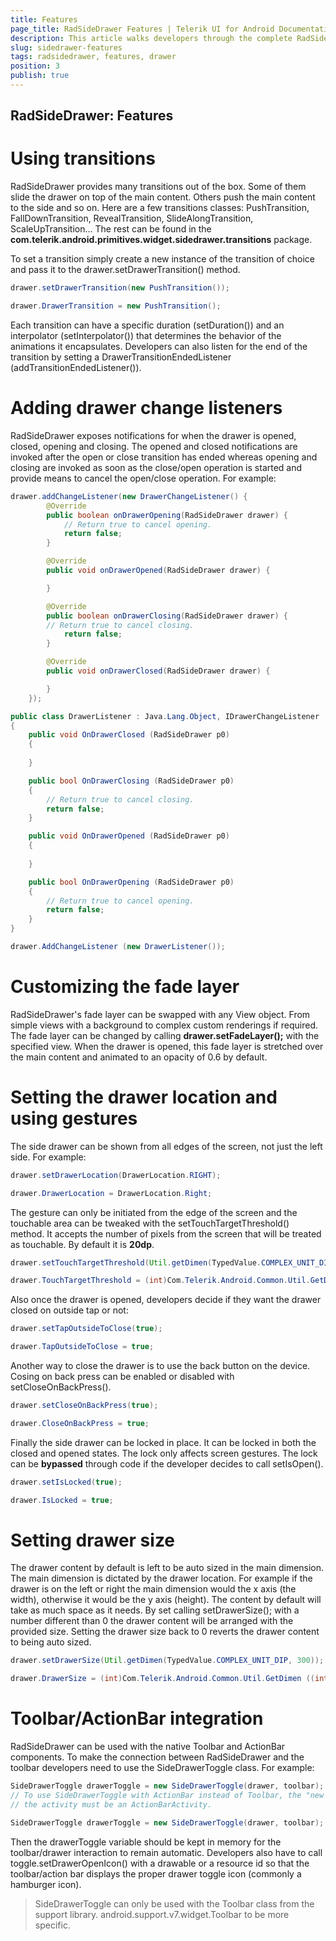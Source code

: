 ```yaml
---
title: Features
page_title: RadSideDrawer Features | Telerik UI for Android Documentation
description: This article walks developers through the complete RadSideDrawer api.
slug: sidedrawer-features
tags: radsidedrawer, features, drawer
position: 3
publish: true
---
```


## RadSideDrawer: Features

# Using transitions
RadSideDrawer provides many transitions out of the box. Some of them slide the drawer on top of the main content. Others push the main content to the side and so on. Here are a few transitions classes:
PushTransition, FallDownTransition, RevealTransition, SlideAlongTransition, ScaleUpTransition...
The rest can be found in the **com.telerik.android.primitives.widget.sidedrawer.transitions** package.

To set a transition simply create a new instance of the transition of choice and pass it to the drawer.setDrawerTransition() method.
```Java
drawer.setDrawerTransition(new PushTransition());
```

```C#
drawer.DrawerTransition = new PushTransition();
```

Each transition can have a specific duration (setDuration()) and an interpolator (setInterpolator()) that determines the behavior of the animations it encapsulates.
Developers can also listen for the end of the transition by setting a DrawerTransitionEndedListener (addTransitionEndedListener()).

# Adding drawer change listeners

RadSideDrawer exposes notifications for when the drawer is opened, closed, opening and closing. The opened and closed notifications are invoked after the open or close transition has ended whereas
opening and closing are invoked as soon as the close/open operation is started and provide means to cancel the open/close operation. For example:

```Java
drawer.addChangeListener(new DrawerChangeListener() {
		@Override
		public boolean onDrawerOpening(RadSideDrawer drawer) {
			// Return true to cancel opening.
			return false;
		}

		@Override
		public void onDrawerOpened(RadSideDrawer drawer) {

		}

		@Override
		public boolean onDrawerClosing(RadSideDrawer drawer) {
		// Return true to cancel closing.
			return false;
		}

		@Override
		public void onDrawerClosed(RadSideDrawer drawer) {

		}
	});
```

```C#
public class DrawerListener : Java.Lang.Object, IDrawerChangeListener
{
	public void OnDrawerClosed (RadSideDrawer p0)
	{
		
	}

	public bool OnDrawerClosing (RadSideDrawer p0)
	{
		// Return true to cancel closing.
		return false;
	}

	public void OnDrawerOpened (RadSideDrawer p0)
	{
		
	}

	public bool OnDrawerOpening (RadSideDrawer p0)
	{
		// Return true to cancel opening.
		return false;
	}
}

drawer.AddChangeListener (new DrawerListener());
```

# Customizing the fade layer

RadSideDrawer's fade layer can be swapped with any View object. From simple views with a background to complex custom renderings if required. The fade layer can be changed by calling **drawer.setFadeLayer();** with the
specified view. When the drawer is opened, this fade layer is stretched over the main content and animated to an opacity of 0.6 by default.

# Setting the drawer location and using gestures

The side drawer can be shown from all edges of the screen, not just the left side. For example:

```Java
drawer.setDrawerLocation(DrawerLocation.RIGHT);
```

```C#
drawer.DrawerLocation = DrawerLocation.Right;
```

The gesture can only be initiated from the edge of the screen and the touchable area can be tweaked with the setTouchTargetThreshold() method. It accepts the number of pixels from the screen that will be treated as touchable. By
default it is **20dp**.

```Java
drawer.setTouchTargetThreshold(Util.getDimen(TypedValue.COMPLEX_UNIT_DIP, 30));
```

```C#
drawer.TouchTargetThreshold = (int)Com.Telerik.Android.Common.Util.GetDimen ((int)Android.Util.ComplexUnitType.Dip, 30.0f);
```

Also once the drawer is opened, developers decide if they want the drawer closed on outside tap or not:

```Java
drawer.setTapOutsideToClose(true);
```

```C#
drawer.TapOutsideToClose = true;
```

Another way to close the drawer is to use the back button on the device.
Cosing on back press can be enabled or disabled with setCloseOnBackPress().

```Java
drawer.setCloseOnBackPress(true);
```

```C#
drawer.CloseOnBackPress = true;
```

Finally the side drawer can be locked in place. It can be locked in both the closed and opened states. The lock only affects screen gestures. The lock can be **bypassed** through code if the developer decides to call setIsOpen().

```Java
drawer.setIsLocked(true);
```

```C#
drawer.IsLocked = true;
```

# Setting drawer size

The drawer content by default is left to be auto sized in the main dimension. The main dimension is dictated by the drawer location. For example if the drawer is on the left or right the main dimension would the x axis (the width),
otherwise it would be the y axis (height). The content by default will take as much space as it needs. By set calling setDrawerSize(); with a number different than 0 the drawer content will be arranged with the provided size.
Setting the drawer size back to 0 reverts the drawer content to being auto sized.

```Java
drawer.setDrawerSize(Util.getDimen(TypedValue.COMPLEX_UNIT_DIP, 300));
```

```C#
drawer.DrawerSize = (int)Com.Telerik.Android.Common.Util.GetDimen ((int)Android.Util.ComplexUnitType.Dip, 300.0f);
```

# Toolbar/ActionBar integration

RadSideDrawer can be used with the native Toolbar and ActionBar components. To make the connection between RadSideDrawer and the toolbar developers need to use the SideDrawerToggle class.
For example:

```Java
SideDrawerToggle drawerToggle = new SideDrawerToggle(drawer, toolbar);
// To use SideDrawerToggle with ActionBar instead of Toolbar, the "new SideDrawerToggle(drawer)" constructor must be used and
// the activity must be an ActionBarActivity.
```

```C#
SideDrawerToggle drawerToggle = new SideDrawerToggle(drawer, toolbar);
```

Then the drawerToggle variable should be kept in memory for the toolbar/drawer interaction to remain automatic.
Developers also have to call toggle.setDrawerOpenIcon() with a drawable or a resource id so that the toolbar/action bar displays
the proper drawer toggle icon (commonly a hamburger icon).

>SideDrawerToggle can only be used with the Toolbar class from the support library. android.support.v7.widget.Toolbar to be more specific.